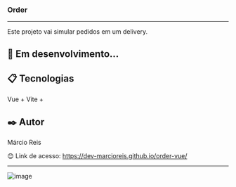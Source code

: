 ### Order

---

Este projeto vai simular pedidos em um delivery.

## 🚀 Em desenvolvimento...

## 📋 Tecnologias
Vue + Vite + 

## ✒️ Autor
Márcio Reis

😊 Link de acesso: https://dev-marcioreis.github.io/order-vue/

---
![image](https://github.com/dev-marcioreis/dashboard-vue/assets/122680054/1de33ebc-a3af-46cc-b0ec-39b273f21c45)
